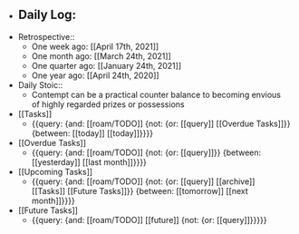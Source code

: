 - Daily Log:
    - 
- Retrospective::
    - One week ago: [[April 17th, 2021]]
    - One month ago: [[March 24th, 2021]]
    - One quarter ago: [[January 24th, 2021]]
    - One year ago: [[April 24th, 2020]]
- Daily Stoic::
    - Contempt can be a practical counter balance to becoming envious of highly regarded prizes or possessions
- [[Tasks]]
    - {{query: {and: [[roam/TODO]] {not: {or: [[query]] [[Overdue Tasks]]}} {between: [[today]] [[today]]}}}}
- [[Overdue Tasks]]
    - {{query: {and: [[roam/TODO]] {not: {or: [[query]]}} {between: [[yesterday]] [[last month]]}}}}
- [[Upcoming Tasks]]
    - {{query: {and: [[roam/TODO]] {not: {or: [[query]] [[archive]] [[Tasks]] [[Future Tasks]]}} {between: [[tomorrow]] [[next month]]}}}}
- [[Future Tasks]]
    - {{query: {and: [[roam/TODO]] [[future]] {not: {or: [[query]]}}}}}
